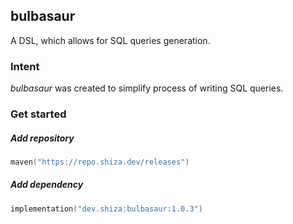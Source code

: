 ## bulbasaur

A DSL, which allows for SQL queries generation.

### Intent

*bulbasaur* was created to simplify process of writing SQL queries.

### Get started

##### Add repository

```kotlin
maven("https://repo.shiza.dev/releases")
```

##### Add dependency

```kotlin
implementation("dev.shiza:bulbasaur:1.0.3")
```
